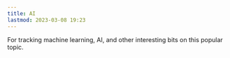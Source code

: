 ```yaml
---
title: AI
lastmod: 2023-03-08 19:23
---
```


For tracking machine learning, AI, and other interesting bits on this popular topic.

